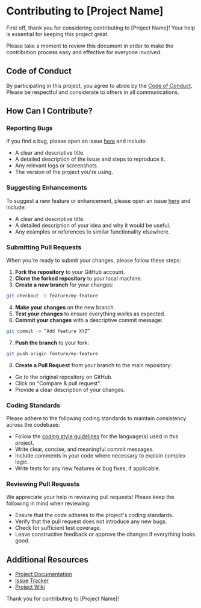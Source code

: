 # Contributing to [Project Name]

First off, thank you for considering contributing to [Project Name]! Your help is essential for keeping this project great.

Please take a moment to review this document in order to make the contribution process easy and effective for everyone involved.

## Code of Conduct

By participating in this project, you agree to abide by the [Code of Conduct](./CODE_OF_CONDUCT.md). Please be respectful and considerate to others in all communications.

## How Can I Contribute?

### Reporting Bugs

If you find a bug, please open an issue [here](https://github.com/[username]/[repository-name]/issues) and include:
- A clear and descriptive title.
- A detailed description of the issue and steps to reproduce it.
- Any relevant logs or screenshots.
- The version of the project you're using.

### Suggesting Enhancements

To suggest a new feature or enhancement, please open an issue [here](https://github.com/[username]/[repository-name]/issues) and include:
- A clear and descriptive title.
- A detailed description of your idea and why it would be useful.
- Any examples or references to similar functionality elsewhere.

### Submitting Pull Requests

When you're ready to submit your changes, please follow these steps:

1. **Fork the repository** to your GitHub account.
2. **Clone the forked repository** to your local machine.
3. **Create a new branch** for your changes:

```sh
git checkout -b feature/my-feature
```

4. **Make your changes** on the new branch.
5. **Test your changes** to ensure everything works as expected.
6. **Commit your changes** with a descriptive commit message:

```sh
git commit -m “Add feature XYZ”
```

7. **Push the branch** to your fork:
```sh
git push origin feature/my-feature 
```
8. **Create a Pull Request** from your branch to the main repository:
- Go to the original repository on GitHub.
- Click on "Compare & pull request".
- Provide a clear description of your changes.

### Coding Standards

Please adhere to the following coding standards to maintain consistency across the codebase:

- Follow the [coding style guidelines](./STYLE_GUIDE.md) for the language(s) used in this project.
- Write clear, concise, and meaningful commit messages.
- Include comments in your code where necessary to explain complex logic.
- Write tests for any new features or bug fixes, if applicable.

### Reviewing Pull Requests

We appreciate your help in reviewing pull requests! Please keep the following in mind when reviewing:

- Ensure that the code adheres to the project's coding standards.
- Verify that the pull request does not introduce any new bugs.
- Check for sufficient test coverage.
- Leave constructive feedback or approve the changes if everything looks good.

## Additional Resources

- [Project Documentation](./README.md)
- [Issue Tracker](https://github.com/[username]/[repository-name]/issues)
- [Project Wiki](https://github.com/[username]/[repository-name]/wiki)

Thank you for contributing to [Project Name]!
